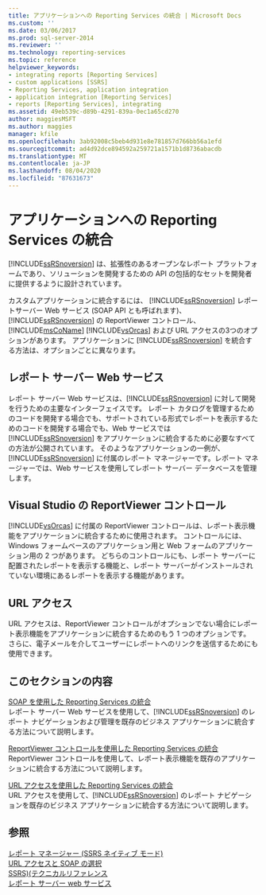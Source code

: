 ```yaml
---
title: アプリケーションへの Reporting Services の統合 | Microsoft Docs
ms.custom: ''
ms.date: 03/06/2017
ms.prod: sql-server-2014
ms.reviewer: ''
ms.technology: reporting-services
ms.topic: reference
helpviewer_keywords:
- integrating reports [Reporting Services]
- custom applications [SSRS]
- Reporting Services, application integration
- application integration [Reporting Services]
- reports [Reporting Services], integrating
ms.assetid: 49eb539c-d89b-4291-839a-0ec1a65cd270
author: maggiesMSFT
ms.author: maggies
manager: kfile
ms.openlocfilehash: 3ab92008c5beb4d931e8e781857d766bb56a1efd
ms.sourcegitcommit: ad4d92dce894592a259721a1571b1d8736abacdb
ms.translationtype: MT
ms.contentlocale: ja-JP
ms.lasthandoff: 08/04/2020
ms.locfileid: "87631673"
---
```

# <a name="integrating-reporting-services-into-applications"></a>アプリケーションへの Reporting Services の統合
  [!INCLUDE[ssRSnoversion](../../includes/ssrsnoversion-md.md)] は、拡張性のあるオープンなレポート プラットフォームであり、ソリューションを開発するための API の包括的なセットを開発者に提供するように設計されています。  
  
 カスタムアプリケーションに統合するには、 [!INCLUDE[ssRSnoversion](../../includes/ssrsnoversion-md.md)] レポートサーバー Web サービス (SOAP API とも呼ばれます)、 [!INCLUDE[ssRSnoversion](../../includes/ssrsnoversion-md.md)] の ReportViewer コントロール、 [!INCLUDE[msCoName](../../includes/msconame-md.md)] [!INCLUDE[vsOrcas](../../includes/vsorcas-md.md)] および URL アクセスの3つのオプションがあります。 アプリケーションに [!INCLUDE[ssRSnoversion](../../includes/ssrsnoversion-md.md)] を統合する方法は、オプションごとに異なります。  
  
## <a name="report-server-web-service"></a>レポート サーバー Web サービス  
 レポート サーバー Web サービスは、[!INCLUDE[ssRSnoversion](../../includes/ssrsnoversion-md.md)] に対して開発を行うための主要なインターフェイスです。 レポート カタログを管理するためのコードを開発する場合でも、サポートされている形式でレポートを表示するためのコードを開発する場合でも、Web サービスでは [!INCLUDE[ssRSnoversion](../../includes/ssrsnoversion-md.md)] をアプリケーションに統合するために必要なすべての方法が公開されています。 そのようなアプリケーションの一例が、[!INCLUDE[ssRSnoversion](../../includes/ssrsnoversion-md.md)] に付属のレポート マネージャーです。レポート マネージャーでは、Web サービスを使用してレポート サーバー データベースを管理します。  
  
## <a name="reportviewer-controls-for-visual-studio"></a>Visual Studio の ReportViewer コントロール  
 [!INCLUDE[vsOrcas](../../includes/vsorcas-md.md)] に付属の ReportViewer コントロールは、レポート表示機能をアプリケーションに統合するために使用されます。 コントロールには、Windows フォームベースのアプリケーション用と Web フォームのアプリケーション用の 2 つがあります。 どちらのコントロールにも、レポート サーバーに配置されたレポートを表示する機能と、レポート サーバーがインストールされていない環境にあるレポートを表示する機能があります。  
  
## <a name="url-access"></a>URL アクセス  
 URL アクセスは、ReportViewer コントロールがオプションでない場合にレポート表示機能をアプリケーションに統合するためのもう 1 つのオプションです。 さらに、電子メールを介してユーザーにレポートへのリンクを送信するためにも使用できます。  
  
## <a name="in-this-section"></a>このセクションの内容  
 [SOAP を使用した Reporting Services の統合](../application-integration/integrating-reporting-services-using-soap.md)  
 レポート サーバー Web サービスを使用して、[!INCLUDE[ssRSnoversion](../../includes/ssrsnoversion-md.md)] のレポート ナビゲーションおよび管理を既存のビジネス アプリケーションに統合する方法について説明します。  
  
 [ReportViewer コントロールを使用した Reporting Services の統合](../application-integration/integrating-reporting-services-using-reportviewer-controls.md)  
 ReportViewer コントロールを使用して、レポート表示機能を既存のアプリケーションに統合する方法について説明します。  
  
 [URL アクセスを使用した Reporting Services の統合](../application-integration/integrating-reporting-services-using-url-access.md)  
 URL アクセスを使用して、[!INCLUDE[ssRSnoversion](../../includes/ssrsnoversion-md.md)] のレポート ナビゲーションを既存のビジネス アプリケーションに統合する方法について説明します。  
  
## <a name="see-also"></a>参照  
 [レポート マネージャー &#40;SSRS ネイティブ モード&#41;](../../../2014/reporting-services/report-manager-ssrs-native-mode.md)   
 [URL アクセスと SOAP の選択](../../../2014/reporting-services/application-integration/choosing-between-url-access-and-soap.md)   
 [SSRS&#41;&#40;テクニカルリファレンス](../../../2014/reporting-services/technical-reference-ssrs.md)   
 [レポート サーバー web サービス](../report-server-web-service/report-server-web-service.md)  
  
  
